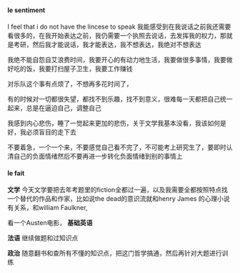 #### le sentiment
I feel that i do not have the lincese to speak 我能感受到在我说话之前我还需要看很多的，在我开始表达之前，我仍需要一个执照去说话，去发挥我的权力，那就是考研，然后我才能说话，我才能表达，我不想表达，我绝对不想表达

我绝不能自怨自艾浪费时间，我要开心的有动力地生活，我要做很多事情，我要做好吃的饭，我要打扫屋子卫生，我要工作赚钱

对乐队这个事有点烦了，不想再多花时间了，

有的时候对一切都很失望，都找不到乐趣，找不到意义，很难每一天都把自己统一起来，总是在逼迫自己，调整自己

我感到内心悲伤，睡了一觉起来更加的悲伤，关于文学我基本没看，我该如何是好，我必须盲目的走下去

不要着急，一个一个来，不要感觉自己看不完了，不可能考上研究生了，要即时认清自己的负面情绪然后不要再进一步转化负面情绪到别的事情上





#### le fait 

**文学**
今天文学要把去年考题里的fiction全都过一遍，以及我需要全都按照特点找一个替代的作品和作家，比如说the dead的意识流就和henry James 的心理小说有关系，和william Faulkner, 

看一个Austen电影，
**基础英语**


**法语**
继续做题和过知识点

**政治**
随意翻书和查所有不懂的知识点，把这门哲学搞通，然后再针对大题进行训练
